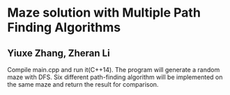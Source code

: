 # Maze solution with Multiple Path Finding Algorithms

## Yiuxe Zhang, Zheran Li

Compile main.cpp and run it(C++14). The program will generate a random maze with DFS. Six different path-finding algorithm will be implemented on the same maze and return the result for comparison.
